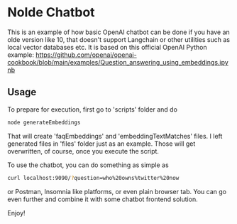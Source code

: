 # Nolde Chatbot

This is an example of how basic OpenAI chatbot can be done if you have an olde version like 10, that doesn't support Langchain or other utilities such as local vector databases etc.
It is based on this official OpenAI Python example: https://github.com/openai/openai-cookbook/blob/main/examples/Question_answering_using_embeddings.ipynb

## Usage

To prepare for execution, first go to 'scripts' folder and do

```bash
node generateEmbeddings
```

That will create 'faqEmbeddings' and 'embeddingTextMatches' files. I left generated files in 'files' folder just as an example. Those will get overwritten, of course, once you execute the script.

To use the chatbot, you can do something as simple as 

```bash
curl localhost:9090/?question=who%20owns%twitter%20now
```

or Postman, Insomnia like platforms, or even plain browser tab. 
You can go even further and combine it with some chatbot frontend solution.

Enjoy!
